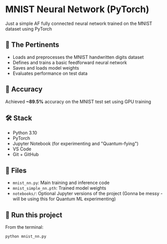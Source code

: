 # MNIST Neural Network (PyTorch)

Just a simple AF fully connected neural network trained on the MNIST dataset using PyTorch 

## 🧠 The Pertinents

- Loads and preprocesses the MNIST handwritten digits dataset
- Defines and trains a basic feedforward neural network
- Saves and loads model weights
- Evaluates performance on test data

## 🧪 Accuracy
Achieved **~89.5%** accuracy on the MNIST test set using GPU training

## 🛠️ Stack
- Python 3.10
- PyTorch
- Jupyter Notebook (for experimenting and "Quantum-fying")
- VS Code
- Git + GitHub

## 📁 Files
- `mnist_nn.py`: Main training and inference code
- `mnist_simple_nn.pth`: Trained model weights
- `notebooks/`: Optional Jupyter versions of the project (Gonna be messy - will be using this for Quantum ML experimenting)

## 🚀 Run this project

From the terminal:

```bash
python mnist_nn.py
